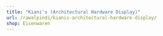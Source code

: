 ```yaml
---
title: "Kiani's (Architectural Hardware Display)"
url: /rawalpindi/kianis-architectural-hardware-display/
shop: Eisenwaren
---
```

